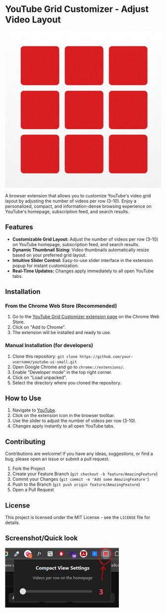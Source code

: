 # YouTube Grid Customizer - Adjust Video Layout

![YouTube Grid Customizer](icon.png)

A browser extension that allows you to customize YouTube's video grid layout by adjusting the number of videos per row (3-10). Enjoy a personalized, compact, and information-dense browsing experience on YouTube's homepage, subscription feed, and search results.

## Features

-   **Customizable Grid Layout:** Adjust the number of videos per row (3-10) on YouTube homepage, subscription feed, and search results.
-   **Dynamic Thumbnail Sizing:** Video thumbnails automatically resize based on your preferred grid layout.
-   **Intuitive Slider Control:** Easy-to-use slider interface in the extension popup for instant customization.
-   **Real-Time Updates:** Changes apply immediately to all open YouTube tabs.

## Installation

### From the Chrome Web Store (Recommended)

1.  Go to the [YouTube Grid Customizer extension page]() on the Chrome Web Store.
2.  Click on "Add to Chrome".
3.  The extension will be installed and ready to use.

### Manual Installation (for developers)

1.  Clone this repository: `git clone https://github.com/your-username/youtube-ui-small.git`
2.  Open Google Chrome and go to `chrome://extensions/`.
3.  Enable "Developer mode" in the top right corner.
4.  Click on "Load unpacked".
5.  Select the directory where you cloned the repository.

## How to Use

1.  Navigate to [YouTube](https://www.youtube.com/).
2.  Click on the extension icon in the browser toolbar.
3.  Use the slider to adjust the number of videos per row (3-10).
4.  Changes apply instantly to all open YouTube tabs.

## Contributing

Contributions are welcome! If you have any ideas, suggestions, or find a bug, please open an issue or submit a pull request.

1.  Fork the Project
2.  Create your Feature Branch (`git checkout -b feature/AmazingFeature`)
3.  Commit your Changes (`git commit -m 'Add some AmazingFeature'`)
4.  Push to the Branch (`git push origin feature/AmazingFeature`)
5.  Open a Pull Request

## License

This project is licensed under the MIT License - see the `LICENSE` file for details.

## Screenshot/Quick look

<img src="Capture.PNG" alt="QV">
